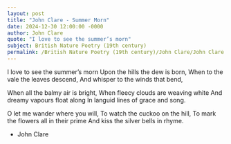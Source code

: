 ```yaml
---
layout: post
title: "John Clare - Summer Morn"
date: 2024-12-30 12:00:00 -0000
author: John Clare
quote: "I love to see the summer’s morn"
subject: British Nature Poetry (19th century)
permalink: /British Nature Poetry (19th century)/John Clare/John Clare - Summer Morn
---
```


I love to see the summer’s morn
   Upon the hills the dew is born,
When to the vale the leaves descend,
   And whisper to the winds that bend,

When all the balmy air is bright,
   When fleecy clouds are weaving white
And dreamy vapours float along
   In languid lines of grace and song.

O let me wander where you will,
   To watch the cuckoo on the hill,
To mark the flowers all in their prime
   And kiss the silver bells in rhyme.

- John Clare
